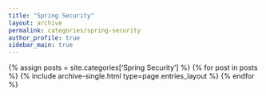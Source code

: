```yaml
---
title: "Spring Security"
layout: archive
permalink: categories/spring-security
author_profile: true
sidebar_main: true
---
```


{% assign posts = site.categories[‘Spring Security’]  %}
{% for post in posts %} {% include archive-single.html type=page.entries_layout %} {% endfor %}